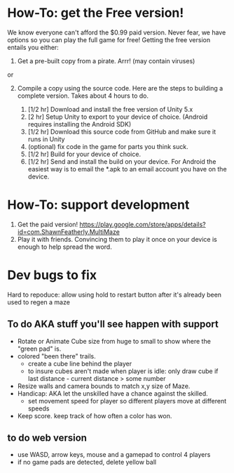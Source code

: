 # How-To: get the Free version!
We know everyone can't afford the $0.99 paid version. Never fear, we have options so you can play the full game for free! Getting the free version entails you either:

1. Get a pre-built copy from a pirate. Arrr! (may contain viruses)

or

2. Compile a copy using the source code. Here are the steps to building a complete version. Takes about 4 hours to do.

   1. [1/2 hr] Download and install the free version of Unity 5.x
   2. [2 hr] Setup Unity to export to your device of choice. (Android requires installing the Android SDK)
   3. [1/2 hr] Download this source code from GitHub and make sure it runs in Unity
   4. (optional) fix code in the game for parts you think suck.
   5. [1/2 hr] Build for your device of choice.
   6. [1/2 hr] Send and install the build on your device. For Android the easiest way is to email the *.apk to an email account you have on the device.

# How-To: support development

1. Get the paid version! https://play.google.com/store/apps/details?id=com.ShawnFeatherly.MultiMaze
2. Play it with friends. Convincing them to play it once on your device is enough to help spread the word.

# Dev bugs to fix

Hard to repoduce: allow using hold to restart button after it's already been used to regen a maze

## To do AKA stuff you'll see happen with support
- Rotate or Animate Cube size from huge to small to show where the "green pad" is.
- colored "been there" trails.
   - create a cube line behind the player
   - to insure cubes aren't made when player is idle: only draw cube if last distance - current distance > some number
- Resize walls and camera bounds to match x,y size of Maze.
- Handicap: AKA let the unskilled have a chance against the skilled.
   - set movement speed for player so different players move at different speeds
- Keep score. keep track of how often a color has won.

## to do web version
- use WASD, arrow keys, mouse and a gamepad to control 4 players
- if no game pads are detected, delete yellow ball



